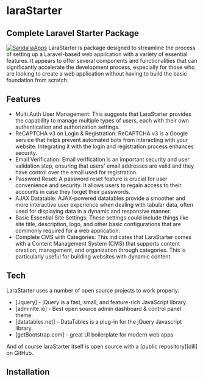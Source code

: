 # laraStarter

## Complete Laravel Starter Package

[![SandaliaApps](https://avatars.githubusercontent.com/u/142171757?s=48&v=4)](https://sandalia.com.bd/apps)
LaraStarter is package designed to streamline the process of setting up a Laravel-based web application with a variety of essential features. It appears to offer several components and functionalities that can significantly accelerate the development process, especially for those who are looking to create a web application without having to build the basic foundation from scratch.


## Features

- Multi Auth User Management: This suggests that LaraStarter provides the capability to manage multiple types of users, each with their own authentication and authorization settings.
- ReCAPTCHA v3 on Login & Registration: ReCAPTCHA v3 is a Google service that helps prevent automated bots from interacting with your website. Integrating it with the login and registration process enhances security.
- Email Verification: Email verification is an important security and user validation step, ensuring that users' email addresses are valid and they have control over the email used for registration.
- Password Reset: A password reset feature is crucial for user convenience and security. It allows users to regain access to their accounts in case they forget their passwords.
- AJAX Datatable: AJAX-powered datatables provide a smoother and more interactive user experience when dealing with tabular data, often used for displaying data in a dynamic and responsive manner.
- Basic Essential Site Settings: These settings could include things like site title, description, logo, and other basic configurations that are commonly required for a web application.
- Complete CMS with Categories: This indicates that LaraStarter comes with a Content Management System (CMS) that supports content creation, management, and organization through categories. This is particularly useful for building websites with dynamic content.

## Tech

LaraStarter uses a number of open source projects to work properly:

- [Jquery] - jQuery is a fast, small, and feature-rich JavaScript library.
- [adminlte.io] - Best open source admin dashboard & control panel theme.
- [datatables.net] - DataTables is a plug-in for the jQuery Javascript library.
- [getBootstrap.com] - great UI boilerplate for modern web apps

And of course laraStarter itself is open source with a [public repository][dill]
 on GitHub.

## Installation